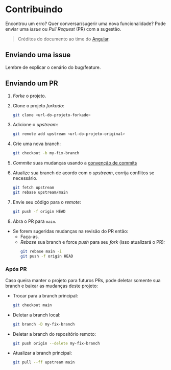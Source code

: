 # Contribuindo

Encontrou um erro? Quer conversar/sugerir uma nova funcionalidade? Pode enviar uma *issue* ou *Pull Request* (PR) com a sugestão.

> Créditos do documento ao time do [Angular](https://github.com/angular/angular/blob/master/CONTRIBUTING.md).

## Enviando uma issue

Lembre de explicar o cenário do bug/feature.

## Enviando um PR

1. *Forke* o projeto.
2. Clone o projeto *forkado*:
    ```sh
    git clone <url-do-projeto-forkado>
    ```

3. Adicione o *upstream*:
    ```sh
    git remote add upstream <url-do-projeto-original>
    ```

4. Crie uma nova branch:
     ```sh
     git checkout -b my-fix-branch
     ```

5. *Commite* suas mudanças usando a [convenção de commits](https://gist.github.com/nenitf/1cf5182bff009974bf436f978eea1996#emojicom)

6. Atualize sua branch de acordo com o *upstream*, corrija conflitos se necessário.
    ```sh
    git fetch upstream
    git rebase upstream/main
    ```

7. Envie seu código para o *remote*:
    ```sh
    git push -f origin HEAD
    ```

8. Abra o PR para `main`.
* Se forem sugeridas mudanças na revisão do PR então:
  * Faça-as.
  * *Rebase* sua branch e force *push* para seu *fork* (isso atualizará o PR):
    ```sh
    git rebase main -i
    git push -f origin HEAD
    ```

### Após PR

Caso queira manter o projeto para futuros PRs, pode deletar somente sua branch e baixar as mudanças deste projeto:

* Trocar para a branch principal:
    ```sh
    git checkout main
    ```

* Deletar a branch local:
    ```sh
    git branch -D my-fix-branch
    ```

* Deletar a branch do repositório remoto:
    ```sh
    git push origin --delete my-fix-branch
    ```

* Atualizar a branch principal:
    ```sh
    git pull --ff upstream main
    ```
